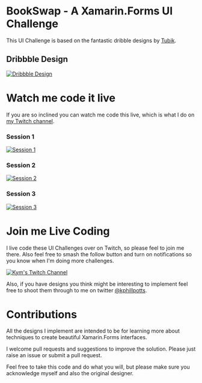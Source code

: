 # BookSwap - A Xamarin.Forms UI Challenge

This UI Challenge is based on the fantastic dribble designs by [Tubik](https://dribbble.com/Tubik).  

## Dribbble Design
[![Dribbble Design](https://cdn.dribbble.com/users/418188/screenshots/3563019/bookswap_app_interactions_tubik.gif)](https://dribbble.com/shots/3563019-Book-Swap-App-Interactions)

# Watch me code it live
If you are so inclined you can watch me code this live, which is what I do on [my Twitch channel](https://twitch.tv/kymphillpotts). 

### Session 1
[![Session 1](https://img.youtube.com/vi/aUk5Jtvmx8Q/0.jpg)](https://youtu.be/aUk5Jtvmx8Q)

### Session 2
[![Session 2](https://img.youtube.com/vi/tMdHE4UROFg/0.jpg)](https://youtu.be/tMdHE4UROFg)

### Session 3
[![Session 3](https://img.youtube.com/vi/ES96FnGo0Kg/0.jpg)](https://youtu.be/ES96FnGo0Kg)


# Join me Live Coding
I live code these UI Challenges over on Twitch, so please feel to join me there. Also feel free to smash the follow button and turn on notifications so you know when I'm doing more challenges.

[![Kym's Twitch Channel](https://kymphillpotts.com/assets/images/twitch_banner.png)](https://twitch.tv/kymphillpotts)

Also, if you have designs you think might be interesting to implement feel free to shoot them through to me on twitter [@kphillpotts](https://twitter.com/kphillpotts).

# Contributions
All the designs I implement are intended to be for learning more about techniques to create beautiful Xamarin.Forms interfaces. 

I welcome pull requests and suggestions to improve the solution. Please just raise an issue or submit a pull request.

Feel free to take this code and do what you will, but please make sure you acknowledge myself and also the original designer.
